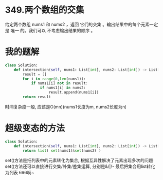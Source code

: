# 349.两个数组的交集
给定两个数组 nums1 和 nums2 ，返回 它们的交集 。输出结果中的每个元素一定是 唯一 的。我们可以 不考虑输出结果的顺序 。

# 我的题解
```Python
class Solution:
    def intersection(self, nums1: List[int], nums2: List[int]) -> List[int]:
        result = []
        for i in range(0,len(nums1)):
            if nums1[i] not in result:
                if nums1[i] in nums2:
                    result.append(nums1[i])
        return result
```
时间复杂度一般, 应该是O(mn)(nums1长度为m, nums2长度为n)

# 超级变态的方法
```Python
class Solution:
    def intersection(self, nums1: List[int], nums2: List[int]) -> List[int]:
        return list( set(nums1)&set(nums2) )
```
set()方法是把列表中的元素转化为集合, 根据互异性解决了元素出现多次的问题
set()方法还可以直接进行交集/补集/差集运算, 分别是&/|/-
最后把集合用list转化为列表
666啊~